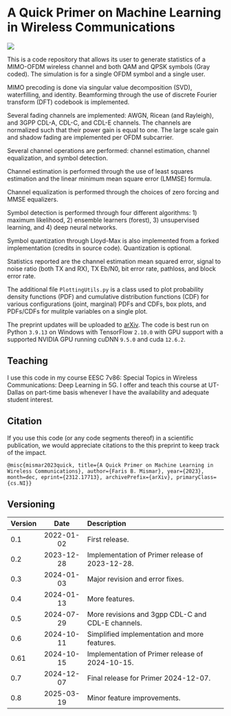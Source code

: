# A Quick Primer on Machine Learning in Wireless Communications

![](https://github.com/farismismar/eesc7v86-fall22/blob/main/run_video.gif)

This is a code repository that allows its user to generate statistics of a MIMO-OFDM wireless channel and both QAM and QPSK symbols (Gray coded).  The simulation is for a single OFDM symbol and a single user.

MIMO precoding is done via singular value decomposition (SVD), waterfilling, and identity.  Beamforming through the use of discrete Fourier transform (DFT) codebook is implemented.

Several fading channels are implemented: AWGN, Ricean (and Rayleigh), and 3GPP CDL-A, CDL-C, and CDL-E channels.  The channels are normalized such that their power gain is equal to one.  The large scale gain and shadow fading are implemented per OFDM subcarrier.

Several channel operations are performed: channel estimation, channel equalization, and symbol detection.

Channel estimation is performed through the use of least squares estimation and the linear minimum mean square error (LMMSE) formula.

Channel equalization is performed through the choices of zero forcing and MMSE equalizers.

Symbol detection is performed through four different algorithms: 1) maximum likelihood, 2) ensemble learners (forest), 3) unsupervised learning, and 4) deep neural networks.

Symbol quantization through Lloyd-Max is also implemented from a forked implementation (credits in source code).  Quantization is optional.

Statistics reported are the channel estimation mean squared error, signal to noise ratio (both TX and RX), TX Eb/N0, bit error rate, pathloss, and block error rate.

The additional file `PlottingUtils.py` is a class used to plot probability density functions (PDF) and cumulative distribution functions (CDF) for various configurations (joint, marginal) PDFs and CDFs, box plots, and PDFs/CDFs for mulitple variables on a single plot.

The preprint updates will be uploaded to [arXiv](https://arxiv.org/pdf/2312.17713).  The code is best run on Python `3.9.13` on Windows with TensorFlow `2.10.0` with GPU support with a supported NVIDIA GPU running cuDNN `9.5.0` and cuda `12.6.2`. 

## Teaching

I use this code in my course EESC 7v86: Special Topics in Wireless Communications: Deep Learning in 5G.  I offer and teach this course at UT-Dallas on part-time basis whenever I have the availability and adequate student interest.

## Citation

If you use this code (or any code segments thereof) in a scientific publication, we would appreciate citations to the this preprint to keep track of the impact.

`@misc{mismar2023quick, title={A Quick Primer on Machine Learning in Wireless Communications}, author={Faris B. Mismar}, year={2023}, month=dec, eprint={2312.17713}, archivePrefix={arXiv}, primaryClass={cs.NI}}`

## Versioning

| Version        | Date           | Description  |
| ------------- |:-------------:| :-----|
| 0.1      | 2022-01-02 | First release. |
| 0.2      | 2023-12-28 | Implementation of Primer release of 2023-12-28. |
| 0.3      | 2024-01-03 | Major revision and error fixes. |
| 0.4      | 2024-01-13 | More features. |
| 0.5      | 2024-07-29 | More revisions and 3gpp CDL-C and CDL-E channels. |
| 0.6      | 2024-10-11 | Simplified implementation and more features. |
| 0.61     | 2024-10-15 | Implementation of Primer release of 2024-10-15. |
| 0.7      | 2024-12-07 | Final release for Primer 2024-12-07. |
| 0.8      | 2025-03-19 | Minor feature improvements. |
